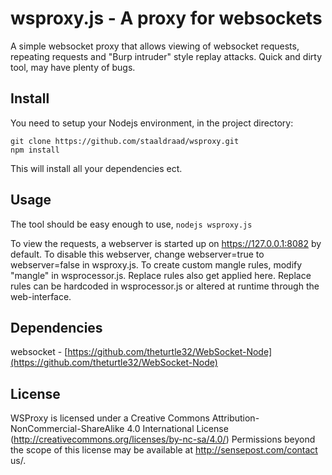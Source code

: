 # wsproxy.js - A proxy for websockets 

A simple websocket proxy that allows viewing of websocket requests, repeating requests and "Burp intruder" style replay attacks.
Quick and dirty tool, may have plenty of bugs.

## Install
You need to setup your Nodejs environment, in the project directory:
```
git clone https://github.com/staaldraad/wsproxy.git
npm install
```

This will install all your dependencies ect.

## Usage
The tool should be easy enough to use,
```nodejs wsproxy.js```

To view the requests, a webserver is started up on https://127.0.0.1:8082 by default. To disable this webserver, change webserver=true to webserver=false in wsproxy.js.
To create custom mangle rules, modify "mangle" in wsprocessor.js. Replace rules also get applied here. Replace rules can be hardcoded in wsprocessor.js or altered at runtime through the web-interface.

## Dependencies
websocket - [https://github.com/theturtle32/WebSocket-Node](https://github.com/theturtle32/WebSocket-Node)

## License
WSProxy is licensed under a Creative Commons Attribution-NonCommercial-ShareAlike 4.0 International License (http://creativecommons.org/licenses/by-nc-sa/4.0/) Permissions beyond the scope of this license may be available at http://sensepost.com/contact us/.
